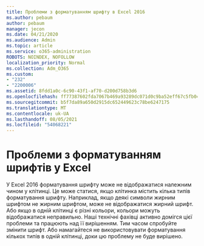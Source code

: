 ```yaml
---
title: Проблеми з форматуванням шрифту в Excel 2016
ms.author: pebaum
author: pebaum
manager: jecon
ms.date: 04/21/2020
ms.audience: Admin
ms.topic: article
ms.service: o365-administration
ROBOTS: NOINDEX, NOFOLLOW
localization_priority: Normal
ms.collection: Adm_O365
ms.custom:
- "232"
- "2200006"
ms.assetid: 8fdd1a0c-6c90-43f1-af70-d200d758b3d6
ms.openlocfilehash: ff77387602fda7067b469a93289dc071d0c9ba52eff67c5fb04f4426e4034eaf
ms.sourcegitcommit: b5f7da89a650d2915dc652449623c78be6247175
ms.translationtype: MT
ms.contentlocale: uk-UA
ms.lasthandoff: 08/05/2021
ms.locfileid: "54068221"
---
```

# <a name="font-formatting-problems-in-excel"></a>Проблеми з форматуванням шрифтів у Excel

У Excel 2016 форматування шрифту може не відображатися належним чином у клітинці. Це може статися, якщо клітинка містить кілька типів форматування шрифту. Наприклад, якщо деякі символи жирним шрифтом не жирним шрифтом, може не відображатися жирний шрифт. Або якщо в одній клітинці є різні кольори, кольори можуть відображатися неправильно. Наші технічні фахівці активно домігся цієї проблеми та працюють над її вирішенням. Тим часом спробуйте змінити шрифт. Або намагайтеся не використовувати форматування кількох типів в одній клітинці, доки цю проблему не буде вирішено.
  